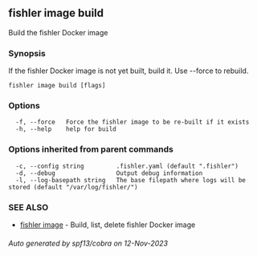 ## fishler image build

Build the fishler Docker image

### Synopsis

If the fishler Docker image is not yet built, build it. Use --force to rebuild.

```
fishler image build [flags]
```

### Options

```
  -f, --force   Force the fishler image to be re-built if it exists
  -h, --help    help for build
```

### Options inherited from parent commands

```
  -c, --config string         .fishler.yaml (default ".fishler")
  -d, --debug                 Output debug information
  -l, --log-basepath string   The base filepath where logs will be stored (default "/var/log/fishler/")
```

### SEE ALSO

* [fishler image](fishler_image.md)	 - Build, list, delete fishler Docker image

###### Auto generated by spf13/cobra on 12-Nov-2023
